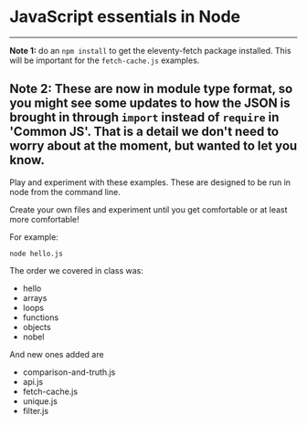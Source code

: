 # JavaScript essentials in Node
---
__Note 1:__ do an `npm install` to get the eleventy-fetch package installed.  This will be important for the `fetch-cache.js` examples.

__Note 2:__ These are now in module type format, so you might see some updates to how the JSON is brought in through `import` instead of `require` in 'Common JS'.  That is a detail we don't need to worry about at the moment, but wanted to let you know. 
---

Play and experiment with these examples.  These are designed to be run in node from the command line.

Create your own files and experiment until you get comfortable or at least more comfortable!

For example:
```
node hello.js
```

The order we covered in class was:

- hello
- arrays
- loops
- functions
- objects
- nobel

And new ones added are
- comparison-and-truth.js
- api.js
- fetch-cache.js
- unique.js
- filter.js

